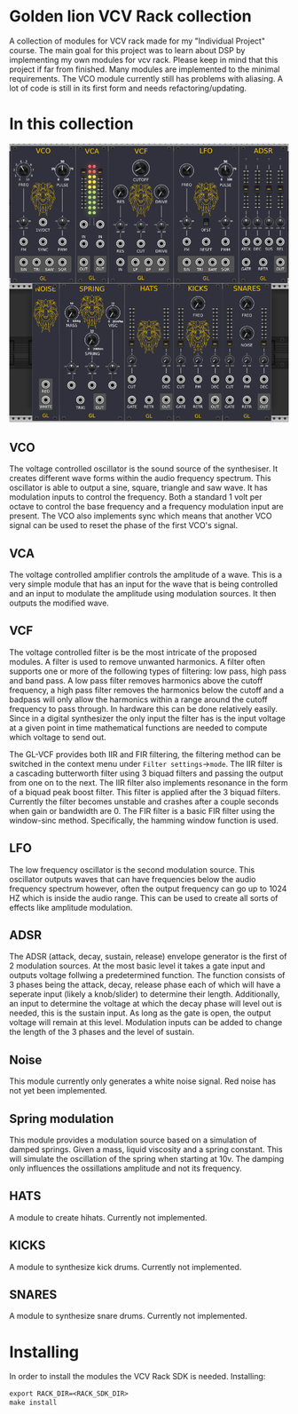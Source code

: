 # Golden lion VCV Rack collection
A collection of modules for VCV rack made for my "Individual Project" course.
The main goal for this project was to learn about DSP by implementing my own modules for vcv rack.
Please keep in mind that this project if far from finished. Many modules are implemented to the minimal requirements. 
The VCO module currently still has problems with aliasing. A lot of code is still in its first form and needs 
refactoring/updating.

# In this collection
![](/docs/ALL.png)
## VCO
The voltage controlled oscillator is the sound source of the synthesiser. It creates different wave forms within the 
audio frequency spectrum. This oscillator is able to output a sine, square, triangle and saw wave. It has 
modulation inputs to control the frequency. Both a standard 1 volt per octave to control the base frequency and a 
frequency modulation input are present.
The VCO also implements sync which means that another VCO signal can be used to reset the phase of the first VCO's signal.

## VCA
The voltage controlled amplifier controls the amplitude of a wave. This is a very simple module that has an input for 
the wave that is being controlled and an input to modulate the amplitude using modulation sources. It then outputs the 
modified wave.

## VCF
The voltage controlled filter is be the most intricate of the proposed modules. A filter is used to remove unwanted 
harmonics. A filter often supports one or more of the following types of filtering: low pass, high pass and band pass. 
A low pass filter removes harmonics above the cutoff frequency, a high pass filter removes the harmonics below 
the cutoff and a badpass will only allow the harmonics within a range around the cutoff frequency to pass through.
In hardware this can be done relatively easily. Since in a digital synthesizer the only input the filter has is the 
input voltage at a given point in time mathematical functions are needed to compute which voltage to send out.

The GL-VCF provides both IIR and FIR filtering, the filtering method can be switched in the context menu under `Filter settings`->`mode`.
The IIR filter is a cascading butterworth filter using 3 biquad filters and passing the output from one on to the next.
The IIR filter also implements resonance in the form of a biquad peak boost filter. This filter is applied after the 3
biquad filters. Currently the filter becomes unstable and crashes after a couple seconds when gain or bandwidth are 0.
The FIR filter is a basic FIR filter using the window-sinc method. Specifically, the hamming window function is used.

## LFO
The low frequency oscillator is the second modulation source. This oscillator outputs waves that can have frequencies 
below the audio frequency spectrum however, often the output frequency can go up to 1024 HZ which is inside the audio 
range. This can be used to create all sorts of effects like amplitude modulation.

## ADSR
The ADSR (attack, decay, sustain, release) envelope generator is the first of 2 modulation sources. At the most basic 
level it takes a gate input and outputs voltage follwing a predetermined function. The function consists of 3 phases 
being the attack, decay, release phase each of which will have a seperate input (likely a knob/slider) to determine 
their length. Additionally, an input to determine the voltage at which the decay phase will level out is needed, this is 
the sustain input. As long as the gate is open, the output voltage will remain at this level. Modulation inputs can be 
added to change the length of the 3 phases and the level of sustain.

## Noise
This module currently only generates a white noise signal. Red noise has not yet been implemented.

## Spring modulation
This module provides a modulation source based on a simulation of damped springs. Given a mass, liquid viscosity and a
spring constant. This will simulate the oscillation of the spring when starting at 10v. The damping only influences the
ossillations amplitude and not its frequency.

## HATS
A module to create hihats.
Currently not implemented.

## KICKS
A module to synthesize kick drums.
Currently not implemented.

## SNARES
A module to synthesize snare drums.
Currently not implemented.


# Installing
In order to install the modules the VCV Rack SDK is needed.
Installing:
```fish
export RACK_DIR=<RACK_SDK_DIR>
make install
```